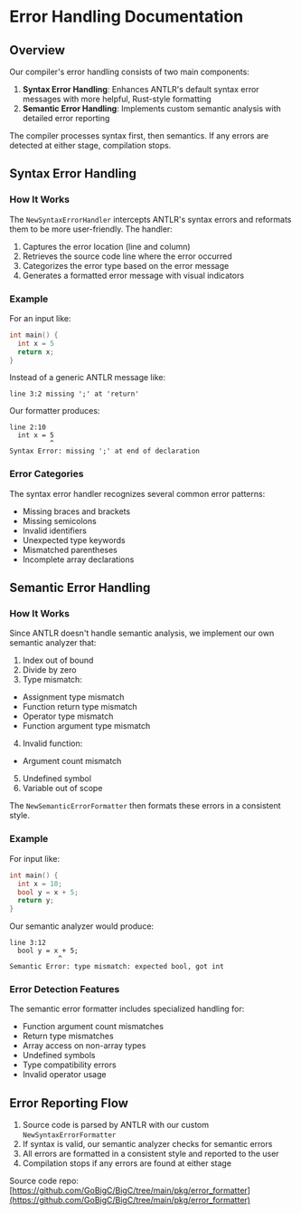# Error Handling Documentation

## Overview

Our compiler's error handling consists of two main components:

1. **Syntax Error Handling**: Enhances ANTLR's default syntax error messages with more helpful, Rust-style formatting
2. **Semantic Error Handling**: Implements custom semantic analysis with detailed error reporting

The compiler processes syntax first, then semantics. If any errors are detected at either stage, compilation stops.

## Syntax Error Handling

### How It Works

The `NewSyntaxErrorHandler` intercepts ANTLR's syntax errors and reformats them to be more user-friendly. The handler:

1. Captures the error location (line and column)
2. Retrieves the source code line where the error occurred
3. Categorizes the error type based on the error message
4. Generates a formatted error message with visual indicators

### Example

For an input like:

```c
int main() {
  int x = 5
  return x;
}
```

Instead of a generic ANTLR message like:

```
line 3:2 missing ';' at 'return'
```

Our formatter produces:

```
line 2:10
  int x = 5
          ^
Syntax Error: missing ';' at end of declaration
```

### Error Categories

The syntax error handler recognizes several common error patterns:

- Missing braces and brackets
- Missing semicolons
- Invalid identifiers
- Unexpected type keywords
- Mismatched parentheses
- Incomplete array declarations

## Semantic Error Handling

### How It Works

Since ANTLR doesn't handle semantic analysis, we implement our own semantic analyzer that:

1. Index out of bound
2. Divide by zero
3. Type mismatch:

  - Assignment type mismatch
  - Function return type mismatch
  - Operator type mismatch
  - Function argument type mismatch

4. Invalid function:

 - Argument count mismatch
 
5. Undefined symbol
6. Variable out of scope

The `NewSemanticErrorFormatter` then formats these errors in a consistent style.

### Example

For input like:

```c
int main() {
  int x = 10;
  bool y = x + 5;
  return y;
}
```

Our semantic analyzer would produce:

```
line 3:12
  bool y = x + 5;
            ^
Semantic Error: type mismatch: expected bool, got int
```

### Error Detection Features

The semantic error formatter includes specialized handling for:

- Function argument count mismatches
- Return type mismatches
- Array access on non-array types
- Undefined symbols
- Type compatibility errors
- Invalid operator usage

## Error Reporting Flow

1. Source code is parsed by ANTLR with our custom `NewSyntaxErrorFormatter`
2. If syntax is valid, our semantic analyzer checks for semantic errors
3. All errors are formatted in a consistent style and reported to the user
4. Compilation stops if any errors are found at either stage

Source code repo: [https://github.com/GoBigC/BigC/tree/main/pkg/error_formatter](https://github.com/GoBigC/BigC/tree/main/pkg/error_formatter) 